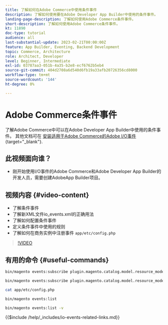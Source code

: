 ```yaml
---
title: 了解如何在Adobe Commerce中使用条件事件
description: 了解如何使用要在Adobe Developer App Builder中使用的条件事件。
landing-page-description: 了解如何使用Adobe Commerce条件事件。
short-description: 了解如何使用Adobe Commerce条件事件。
kt: 11890
doc-type: tutorial
audience: all
last-substantial-update: 2023-02-21T00:00:00Z
feature: App Builder, Eventing, Backend Development
topic: Commerce, Architecture
role: Architect, Developer
level: Beginner, Intermediate
exl-id: 03787aa3-051b-4a35-b2e8-ecf6762b5eb4
source-git-commit: 404d2708a6d540d6fb19a33afb20726356cd8000
workflow-type: tm+mt
source-wordcount: '144'
ht-degree: 0%

---
```


# Adobe Commerce条件事件

了解Adobe Commerce中可以在Adobe Developer App Builder中使用的条件事件。 其他文档可在 [安装适用于Adobe Commerce的Adobe I/O事件](https://developer.adobe.com/commerce/events/get-started/conditional-events/){target="_blank"}.

## 此视频面向谁？

* 刚开始使用I/O事件的Adobe Commerce和Adobe Developer App Builder的开发人员，需要创建AdobeApp Builder项目。

## 视频内容 {#video-content}

* 了解条件事件
* 了解新XML文件io_events.xml的正确用法
* 了解如何配置条件事件
* 定义条件事件中使用的规则
* 了解如何在商务实例中注册事件 `app/etc/config.php`

>[!VIDEO](https://video.tv.adobe.com/v/3415806?quality=12&learn=on)

## 有用的命令 {#useful-commands}

```bash
bin/magento events:subscribe plugin.magento.catalog.model.resource_model.product.save --fields=sku --fields=qty --fields=category_id

bin/magento events:subscribe plugin.magento.catalog.model.resource_model.product.save_low_stock --parent=plugin.magento.catalog.model.resource_model.product.save --fields=sku --fields=qty --fields=category_id --rules="qty|lessThan|20" --rules="category_id|in|3,4,5"

cat app/etc/config.php

bin/magento events:list

bin/magento events:list -v
```

{{$include /help/_includes/io-events-related-links.md}}
